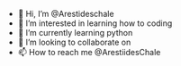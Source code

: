 - 👋 Hi, I’m @Arestideschale
- 👀 I’m interested in learning how to coding
- 🌱 I’m currently learning python
- 💞️ I’m looking to collaborate on 
- 📫 How to reach me @ArestiidesChale

<!---
Arestideschale/Arestideschale is a ✨ special ✨ repository because its `README.md` (this file) appears on your GitHub profile.
You can click the Preview link to take a look at your changes.
--->
